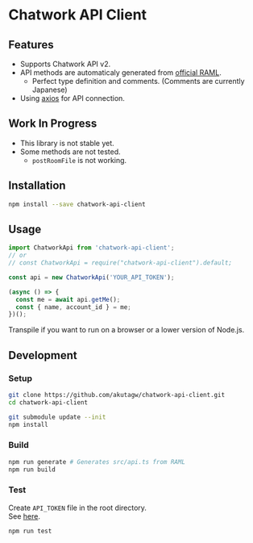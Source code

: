 # Chatwork API Client

## Features

- Supports Chatwork API v2.
- API methods are automaticaly generated from [official RAML](https://github.com/chatwork/api/blob/master/RAML/api-ja.raml).
  - Perfect type definition and comments. (Comments are currently Japanese)
- Using [axios](https://github.com/axios/axios) for API connection.

## Work In Progress

- This library is not stable yet.
- Some methods are not tested.
  - `postRoomFile` is not working.

## Installation

```sh
npm install --save chatwork-api-client
```

## Usage

```typescript
import ChatworkApi from 'chatwork-api-client';
// or
// const ChatworkApi = require("chatwork-api-client").default;

const api = new ChatworkApi('YOUR_API_TOKEN');

(async () => {
  const me = await api.getMe();
  const { name, account_id } = me;
})();
```

Transpile if you want to run on a browser or a lower version of Node.js.

## Development

### Setup

```sh
git clone https://github.com/akutagw/chatwork-api-client.git
cd chatwork-api-client

git submodule update --init
npm install
```

### Build

```sh
npm run generate # Generates src/api.ts from RAML
npm run build
```

### Test

Create `API_TOKEN` file in the root directory.<br>
See [here](https://github.com/akutagw/chatwork-api-client/blob/master/_API_TOKEN).

```sh
npm run test
```
